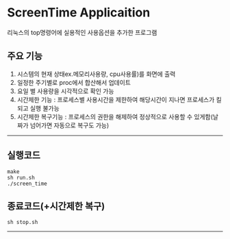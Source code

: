 # ScreenTime Applicaition
리눅스의 top명령어에 실용적인 사용옵션을 추가한 프로그램

## 주요 기능
1. 시스템의 현재 상태ex.메모리사용량, cpu사용률)를 화면에 출력
2. 일정한 주기별로 proc에서 합산해서 업데이트
3. 요일 별 사용량을 시각적으로 확인 가능
4. 시간제한 기능 : 프로세스별 사용시간을 제한하여 해당시간이 지나면 프로세스가 킬되고 실행 불가능
5. 시간제한 복구기능 : 프로세스의 권한을 해제하여 정상적으로 사용할 수 있게함(날짜가 넘어가면 자동으로 복구도 가능)

---
## 실행코드

    make
    sh run.sh
    ./screen_time
   
## 종료코드(+시간제한 복구)

    sh stop.sh
    
---
